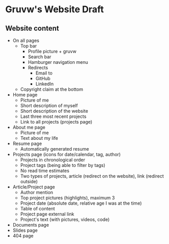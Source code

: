 # Gruvw's Website Draft

## Website content

- On all pages
    - Top bar
        - Profile picture + gruvw
        - Search bar
        - Hamburger navigation menu
        - Redirects
            - Email to
            - GitHub
            - LinkedIn
    - Copyright claim at the bottom
- Home page
    - Picture of me
    - Short description of myself
    - Short description of the website
    - Last three most recent projects
    - Link to all projects (projects page)
- About me page
    - Picture of me
    - Text about my life
- Resume page
    - Automatically generated resume
- Projects page (icons for date/calendar, tag, author)
    - Projects in chronological order
    - Project tags (being able to filter by tags)
    - No read time estimates
    - Two types of projects, article (redirect on the website), link (redirect outside)
- Article/Project page
    - Author mention
    - Top project pictures (highlights), maximum 3
    - Project date (absolute date, relative age I was at the time)
    - Table of content
    - Project page external link
    - Project's text (with pictures, videos, code)
- Documents page
- Slides page
- 404 page
